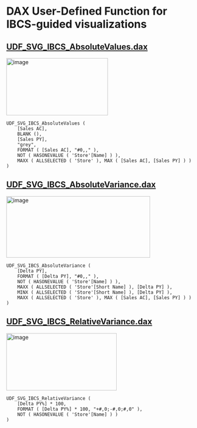 # DAX User-Defined Function for IBCS-guided visualizations
## [UDF_SVG_IBCS_AbsoluteValues.dax](https://github.com/avatorl/DAX/blob/master/UDF/IBCS/UDF_SVG_IBCS_AbsoluteValues.dax)
<img width="267" height="150" alt="image" src="https://github.com/user-attachments/assets/75cc6271-17eb-4466-bbeb-91c0641c090d" />

```
UDF_SVG_IBCS_AbsoluteValues (
    [Sales AC],
    BLANK (),
    [Sales PY],
    "grey",
    FORMAT ( [Sales AC], "#0,," ),
    NOT ( HASONEVALUE ( 'Store'[Name] ) ),
    MAXX ( ALLSELECTED ( 'Store' ), MAX ( [Sales AC], [Sales PY] ) )
)
```

## [UDF_SVG_IBCS_AbsoluteVariance.dax](https://github.com/avatorl/DAX/blob/master/UDF/IBCS/UDF_SVG_IBCS_AbsoluteVariance.dax)
<img width="378" height="161" alt="image" src="https://github.com/user-attachments/assets/8cf32b8d-bc85-48b2-bab9-93b9b09f99c5" />

```
UDF_SVG_IBCS_AbsoluteVariance (
    [Delta PY],
    FORMAT ( [Delta PY], "#0,," ),
    NOT ( HASONEVALUE ( 'Store'[Name] ) ),
    MAXX ( ALLSELECTED ( 'Store'[Short Name] ), [Delta PY] ),
    MINX ( ALLSELECTED ( 'Store'[Short Name] ), [Delta PY] ),
    MAXX ( ALLSELECTED ( 'Store' ), MAX ( [Sales AC], [Sales PY] ) )
)
```

##

## [UDF_SVG_IBCS_RelativeVariance.dax](https://github.com/avatorl/DAX/blob/master/UDF/IBCS/UDF_SVG_IBCS_RelativeVariance.dax)
<img width="290" height="150" alt="image" src="https://github.com/user-attachments/assets/c8a310e4-38d4-406d-8029-4f89bba522ad" />

```
UDF_SVG_IBCS_RelativeVariance (
    [Delta PY%] * 100,
    FORMAT ( [Delta PY%] * 100, "+#,0;-#,0;#,0" ),
    NOT ( HASONEVALUE ( 'Store'[Name] ) )
)
```

